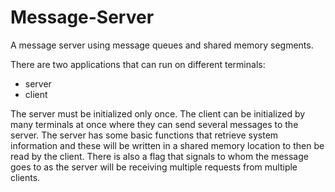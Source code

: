 # Message-Server

A message server using message queues and shared memory segments.

There are two applications that can run on different terminals:

* server
* client

The server must be initialized only once. The client can be initialized by many terminals at once where they can send several messages to the server. The server has some basic functions that retrieve system information and these will be written in a shared memory location to then be read by the client. There is also a flag that signals to whom the message goes to as the server will be receiving multiple requests from multiple clients.
